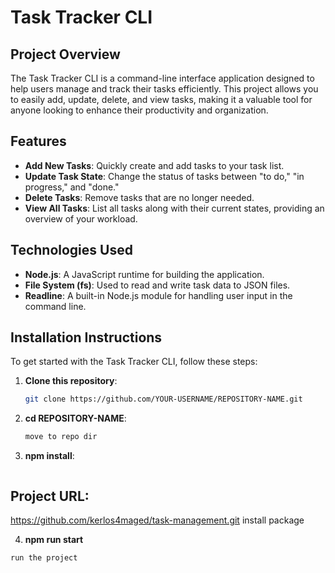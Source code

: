 # Task Tracker CLI

## Project Overview

The Task Tracker CLI is a command-line interface application designed to help users manage and track their tasks efficiently. This project allows you to easily add, update, delete, and view tasks, making it a valuable tool for anyone looking to enhance their productivity and organization.

## Features

- **Add New Tasks**: Quickly create and add tasks to your task list.
- **Update Task State**: Change the status of tasks between "to do," "in progress," and "done."
- **Delete Tasks**: Remove tasks that are no longer needed.
- **View All Tasks**: List all tasks along with their current states, providing an overview of your workload.

## Technologies Used

- **Node.js**: A JavaScript runtime for building the application.
- **File System (fs)**: Used to read and write task data to JSON files.
- **Readline**: A built-in Node.js module for handling user input in the command line.

## Installation Instructions

To get started with the Task Tracker CLI, follow these steps:

1. **Clone this repository**:
   ```bash
   git clone https://github.com/YOUR-USERNAME/REPOSITORY-NAME.git

2. **cd REPOSITORY-NAME**:
   ```bash
   move to repo dir

3. **npm install**:
    ```bash

## Project URL:
https://github.com/kerlos4maged/task-management.git
    install package

4. **npm run start**
  ```bash
  run the project

